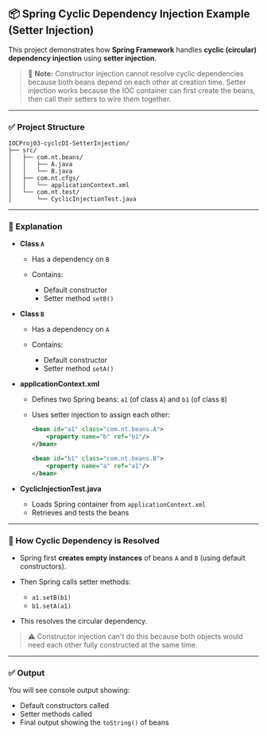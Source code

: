 ## 📦 Spring Cyclic Dependency Injection Example (Setter Injection)

This project demonstrates how **Spring Framework** handles **cyclic (circular) dependency injection** using **setter injection**.

> 📌 **Note:** Constructor injection cannot resolve cyclic dependencies because both beans depend on each other at creation time. Setter injection works because the IOC container can first create the beans, then call their setters to wire them together.

---

### ✅ Project Structure

```
IOCProj03-cyclcDI-SetterInjection/
├── src/
│   ├── com.nt.beans/
│   │   ├── A.java
│   │   └── B.java
│   ├── com.nt.cfgs/
│   │   └── applicationContext.xml
│   └── com.nt.test/
│       └── CyclicInjectionTest.java
```

---

### 📄 Explanation

* **Class `A`**

  * Has a dependency on `B`
  * Contains:

    * Default constructor
    * Setter method `setB()`

* **Class `B`**

  * Has a dependency on `A`
  * Contains:

    * Default constructor
    * Setter method `setA()`

* **applicationContext.xml**

  * Defines two Spring beans: `a1` (of class `A`) and `b1` (of class `B`)
  * Uses setter injection to assign each other:

    ```xml
    <bean id="a1" class="com.nt.beans.A">
        <property name="b" ref="b1"/>
    </bean>

    <bean id="b1" class="com.nt.beans.B">
        <property name="a" ref="a1"/>
    </bean>
    ```

* **CyclicInjectionTest.java**

  * Loads Spring container from `applicationContext.xml`
  * Retrieves and tests the beans

---

### 🧪 How Cyclic Dependency is Resolved

* Spring first **creates empty instances** of beans `A` and `B` (using default constructors).
* Then Spring calls setter methods:

  * `a1.setB(b1)`
  * `b1.setA(a1)`
* This resolves the circular dependency.

> ⚠ Constructor injection can't do this because both objects would need each other fully constructed at the same time.

---

### ✅ Output

You will see console output showing:

* Default constructors called
* Setter methods called
* Final output showing the `toString()` of beans
